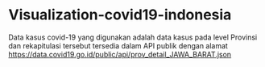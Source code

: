 # Visualization-covid19-indonesia
Data kasus covid-19 yang digunakan adalah data kasus pada level Provinsi dan rekapitulasi tersebut tersedia dalam API publik dengan alamat https://data.covid19.go.id/public/api/prov_detail_JAWA_BARAT.json
